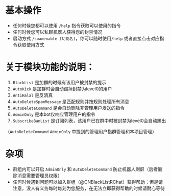 # 基本操作
- 任何时候您都可以使用 `/help` 指令获取可以使用的指令
- 任何时候您可以私聊机器人获得您的封禁情况
- 启动方式 `/soamenable [功能名]`，你可以随时使用`/help` 或者直接点击对应指令获取使用方式

# 关于模块功能的说明：
1. `BlackList` 是加群的时候有该用户被封禁的提示
2. `AutoKick` 是加群时会自动踢掉封禁为level0的用户
3. `AntiHalal` 是反清真
4. `AutoDeleteSpamMessage` 是匹配规则并按规则处理所有消息
5. `AutoDeleteCommand` 是会自动删除非管理用户发送的指令
6. `AdminOnly` 是本bot仅响应管理用户的指令
7. `SubscribeBanList` 是订阅列表，该用户已在群中时被封禁为level0会自动踢出

（`AutoDeleteCommand` `AdminOnly` 中提到的管理用户指群管理和本项目管理）


# 杂项
- 群组内可以开启 `AdminOnly` 和 `AutoDeleteCommand` 防止机器人刷屏（后者删除消息需要管理员权限）
- 任何时候遇到问题可以加入群组（@CNBlackListRChat）获得帮助；但是请注意，没人有义务每时每刻为您服务，在无法立即获得帮助的时候请耐心等待
